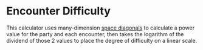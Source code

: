 # Encounter Difficulty

This calculator uses many-dimension [space diagonals](https://en.wikipedia.org/wiki/Space_diagonal) to calculate a power value for the party and each encounter, then takes the logarithm of the dividend of those 2 values to place the degree of difficulty on a linear scale.
